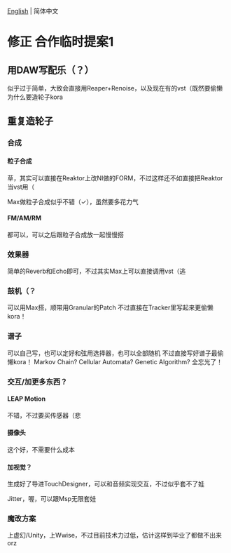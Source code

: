 [English](README.md) | 简体中文
# 修正 合作临时提案1

## 用DAW写配乐（？）
似乎过于简单，大致会直接用Reaper+Renoise，以及现在有的vst（既然要偷懒为什么要造轮子kora

## 重复造轮子

### 合成

#### 粒子合成
草，其实可以直接在Reaktor上改NI做的FORM，不过这样还不如直接把Reaktor当vst用（

Max做粒子合成似乎不错（✓），虽然要多花力气

#### FM/AM/RM
都可以，可以之后跟粒子合成放一起慢慢搭

### 效果器
简单的Reverb和Echo即可，不过其实Max上可以直接调用vst（逃

### 鼓机（？
可以用Max搭，顺带用Granular的Patch
不过直接在Tracker里写起来更偷懒kora！

### 谱子
可以自己写，也可以定好和弦用选择器，也可以全部随机
不过直接写好谱子最偷懒kora！
Markov Chain? Cellular Automata? Genetic Algorithm? 全忘光了！

### 交互/加更多东西？

#### LEAP Motion
不错，不过要买传感器（悲

#### 摄像头
这个好，不需要什么成本

#### 加视觉？
生成好了导进TouchDesigner，可以和音频实现交互，不过似乎套不了娃

Jitter，喔，可以跟Msp无限套娃

### 魔改方案
上虚幻/Unity，上Wwise，不过目前技术力过低，估计这样到毕业了都做不出来orz
